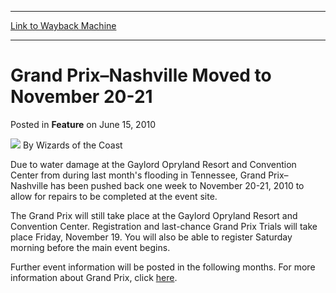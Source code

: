 
---
[Link to Wayback Machine](https://web.archive.org/web/20211018113332/https://magic.wizards.com/en/articles/archive/feature/grand-prix%E2%80%93nashville-moved-november-20-21-2010-06-15)

[_metadata_:author]:- "Wizards of the Coast"
[_metadata_:description]:- "Due to water damage at the Gaylord Opryland Resort and Convention Center from during last month's flooding in Tennessee, Grand Prix–Nashville has been pushed back one week to November 20-21, 2010 to allow for repairs to be completed at the event site. The Grand Prix will still take place at the Gaylord Opryland Resort and Convention Center. Registration and last-chance Grand"
[_metadata_:generator]:- "Drupal 7 (http://drupal.org)"
[_metadata_:publish_date]:- "2010-06-15"
[_metadata_:title]:- "Grand Prix–Nashville Moved to November 20-21"
[_metadata_:wayback_capture_timestamp]:- "2021-10-18 11:33:32+00:00"
[_metadata_:wayback_raw_url]:- "https://web.archive.org/web/20211018113332id_/https://magic.wizards.com/en/articles/archive/feature/grand-prix%E2%80%93nashville-moved-november-20-21-2010-06-15"
[_metadata_:wayback_url]:- "https://magic.wizards.com/en/articles/archive/feature/grand-prix%E2%80%93nashville-moved-november-20-21-2010-06-15"
---


Grand Prix–Nashville Moved to November 20-21
============================================



 Posted in **Feature**
 on June 15, 2010 






![](https://media.magic.wizards.com/styles/auth_small/public/images/person/wizards_author.jpg)
By Wizards of the Coast











Due to water damage at the Gaylord Opryland Resort and Convention Center from during last month's flooding in Tennessee, Grand Prix–Nashville has been pushed back one week to November 20-21, 2010 to allow for repairs to be completed at the event site.


The Grand Prix will still take place at the Gaylord Opryland Resort and Convention Center. Registration and last-chance Grand Prix Trials will take place Friday, November 19. You will also be able to register Saturday morning before the main event begins.


Further event information will be posted in the following months. For more information about Grand Prix, click [here](http://archive.wizards.com/Magic/TCG/Events.aspx?x=grandprix/welcome). 







